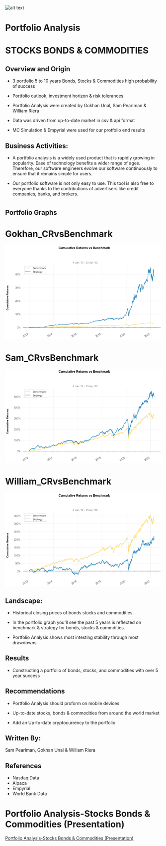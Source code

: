 ![alt text](https://th.bing.com/th/id/R.57217bff893d6e5fcb9d6cb8f875cc3a?rik=lUXbMcdNeJj3pA&riu=http%3a%2f%2fwww.erpsoftwareblog.com%2fwp-content%2fuploads%2fERP-Implementation-Strategies-2.jpg&ehk=y%2b66QY2961HFUaIJUQDjnuGTPEs3fertIS03uB32fkY%3d&risl=&pid=ImgRaw&r=0 "Logo Title Text 1")


# Portfolio Analysis
# STOCKS BONDS & COMMODITIES

 
## Overview and Origin

* 3 portfolio 5 to 10 years Bonds, Stocks & Commodities high probability of success

* Portfolio outlook, investment horizon & risk tolerances

* Portfolio Analysis were created by Gokhan Unal, Sam Pearlman & William Riera 

* Data was driven from up-to-date market in csv & api format

* MC Simulation & Empyrial were used for our protfolio end results




## Business Activities:

* A portfolio analysis is a widely used product that is rapidly growing in popularity. Ease of technology benefits a wider range of ages. Therefore, our software engineers evolve our software continuously to ensure that it remains simple for users.

* Our portfolio software is not only easy to use. This tool is also free to everyone thanks to the contributions of advertisers like credit companies, banks, and brokers.

#
## Portfolio Graphs

# Gokhan_CRvsBenchmark
![alt text](https://raw.githubusercontent.com/spearl7076/FinTechProject1/main/Visual%20Outlook/Gokhan_CRvsBenchmark.png "Logo Title Text 1")

# Sam_CRvsBenchmark
![alt text](https://raw.githubusercontent.com/spearl7076/FinTechProject1/main/Visual%20Outlook/Sam_CRvsBenchmark.png "Logo Title Text 1")

# William_CRvsBenchmark
![alt text](https://raw.githubusercontent.com/spearl7076/FinTechProject1/main/Visual%20Outlook/Will_CRvsBenchmark.png "Logo Title Text 1")

## Landscape:

* Historical closing prices of bonds stocks and commodities.

* In the portfolio graph you'll see the past 5 years is reflected on benchmark & strategy for bonds, stocks & commdities. 

* Portfolio Analysis shows most intesting stability through most drawdowns


## Results

* Constructing a portfolio of bonds, stocks, and commodities with over 5 year success

## Recommendations

* Portfolio Analysis should proform on mobile devices

* Up-to-date stocks, bonds & commodities from around the world market

* Add an Up-to-date cryptocurrency to the portfolio

## Written By: 
Sam Pearlman, 
Gokhan Unal &
William Riera

## References

* Nasdaq Data
* Alpaca
* Empyrial
* World Bank Data
#
# Portfolio Analysis-Stocks Bonds & Commodities (Presentation)

[Portfolio Analysis-Stocks Bonds & Commodities (Presentation) ](https://docs.google.com/presentation/d/1KTzLzoeLY8m086UdWELh1IMcnppalvEsPlqn6cx0du4/edit#slide=id.g1229cc3112c_4_32)